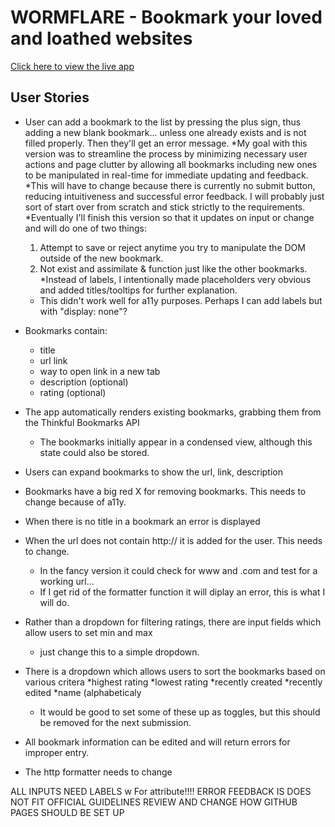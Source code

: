 # WORMFLARE - Bookmark your loved and loathed websites

[Click here to view the live app](https://thinkful-ei-unicorn.github.io/george-luther-bookmarks-app/)

## User Stories

* User can add a bookmark to the list by pressing the plus sign, 
thus adding a new blank bookmark... unless one already exists and is not filled properly.
Then they'll get an error message. 
 *My goal with this version was to streamline the process by minimizing necessary user actions and page clutter
 by allowing all bookmarks including new ones to be manipulated in real-time for immediate updating and feedback.
 *This will have to change because there is currently no submit button, reducing intuitiveness and successful error feedback.
 I will probably just sort of start over from scratch and stick strictly to the requirements. 
 *Eventually I'll finish this version so that it updates on input or change and will do one of two things:
    1. Attempt to save or reject anytime you try to manipulate the DOM outside of the new bookmark.
    2. Not exist and assimilate & function just like the other bookmarks.
 *Instead of labels, I intentionally made placeholders very obvious and added titles/tooltips for further explanation.
  * This didn't work well for a11y purposes. Perhaps I can add labels but with "display: none"?
 
* Bookmarks contain:
  * title
  * url link
  * way to open link in a new tab
  * description (optional)
  * rating (optional)
* The app automatically renders existing bookmarks, grabbing them from the Thinkful Bookmarks API
  * The bookmarks initially appear in a condensed view, although this state could also be stored.
* Users can expand bookmarks to show the url, link, description
* Bookmarks have a big red X for removing bookmarks. This needs to change because of a11y.
* When there is no title in a bookmark an error is displayed
* When the url does not contain http:// it is added for the user. This needs to change. 
  * In the fancy version it could check for www and .com and test for a working url...
  * If I get rid of the formatter function it will diplay an error, this is what I will do.

* Rather than a dropdown for filtering ratings, there are input fields which allow users to set min and max
  * just change this to a simple dropdown.
  
* There is a dropdown which allows users to sort the bookmarks based on various critera
  *highest rating
  *lowest rating
  *recently created
  *recently edited
  *name (alphabeticaly
  * It would be good to set some of these up as toggles, but this should be removed for the next submission.
  
 * All bookmark information can be edited and will return errors for improper entry.
  * The http formatter needs to change
  
  
  ALL INPUTS NEED LABELS w For attribute!!!!
  ERROR FEEDBACK IS DOES NOT FIT OFFICIAL GUIDELINES
  REVIEW AND CHANGE HOW GITHUB PAGES SHOULD BE SET UP
  
  
